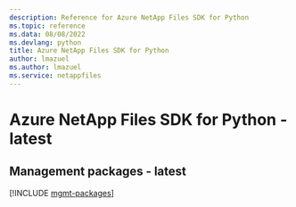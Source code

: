 ```yaml
---
description: Reference for Azure NetApp Files SDK for Python
ms.topic: reference
ms.data: 08/08/2022
ms.devlang: python
title: Azure NetApp Files SDK for Python
author: lmazuel
ms.author: lmazuel
ms.service: netappfiles
---
```

# Azure NetApp Files SDK for Python - latest

## Management packages - latest
[!INCLUDE [mgmt-packages](netapp-files-mgmt-index.md)]